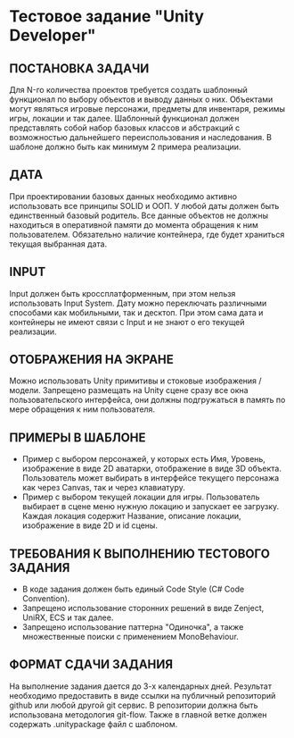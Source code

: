 # Тестовое задание "Unity Developer"

## ПОСТАНОВКА ЗАДАЧИ
Для N-го количества проектов требуется создать шаблонный функционал по выбору объектов и выводу данных о них. Объектами могут являться игровые персонажи, предметы для инвентаря, режимы игры, локации и так далее. Шаблонный функционал должен представлять собой набор базовых классов и абстракций с возможностью дальнейшего переиспользования и наследования. В шаблоне должно быть как минимум 2 примера реализации.

## ДАТА
При проектировании базовых данных необходимо активно использовать все принципы SOLID и ООП. У любой даты должен быть единственный базовый родитель. Все данные объектов не должны находиться в оперативной памяти до момента обращения к ним пользователем. Обязательно наличие контейнера, где будет храниться текущая выбранная дата.

## INPUT
Input должен быть кроссплатформенным, при этом нельзя использовать Input System. Дату можно переключать различными способами как мобильными, так и десктоп. При этом сама дата и контейнеры не имеют связи с Input и не знают о его текущей реализации.

## ОТОБРАЖЕНИЯ НА ЭКРАНЕ
Можно использовать Unity примитивы и стоковые изображения / модели. Запрещено размещать на Unity сцене сразу все окна пользовательского интерфейса, они должны подгружаться в память по мере обращения к ним пользователя.

## ПРИМЕРЫ В ШАБЛОНЕ
- Пример с выбором персонажей, у которых есть Имя, Уровень, изображение в виде 2D аватарки, отображение в виде 3D объекта. Пользователь может выбирать в интерфейсе текущего персонажа как через Canvas, так и через клавиатуру.
- Пример с выбором текущей локации для игры. Пользователь выбирает в сцене меню нужную локацию и запускает ее загрузку. Каждая локация содержит Название, описание локации, изображение в виде 2D и id сцены.

## ТРЕБОВАНИЯ К ВЫПОЛНЕНИЮ ТЕСТОВОГО ЗАДАНИЯ
- В коде задания должен быть единый Code Style (C# Code Convention).
- Запрещено использование сторонних решений в виде Zenject, UniRX, ECS и так далее.
- Запрещено использование паттерна "Одиночка", а также множественные поиски с применением MonoBehaviour.

## ФОРМАТ СДАЧИ ЗАДАНИЯ
На выполнение задания дается до 3-х календарных дней. Результат необходимо предоставить в виде ссылки на публичный репозиторий github или любой другой git сервис. В репозитории должна быть использована методология git-flow. Также в главной ветке должен содержать .unitypackage файл с шаблоном.

